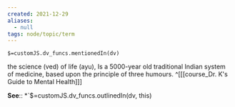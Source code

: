 ```yaml
---
created: 2021-12-29 
aliases:
  - null
tags: node/topic/term
---
```

`$=customJS.dv_funcs.mentionedIn(dv)`

the science (ved) of life (ayu), Is a 5000-year old traditional Indian system of medicine, based upon the principle of three humours.
 ^[[[course_Dr. K's Guide to Mental Health]]]

**See**::
*`$=customJS.dv_funcs.outlinedIn(dv, this)